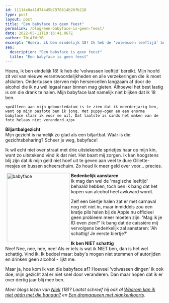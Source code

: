 ```yaml
---
id: 11114e8a41d74445b7978614b26fb218
type: post
layout: post
title: "Een babyface is geen feest"
permalink: /blog/een-babyface-is-geen-feest/
date: 2022-05-11T19:16:41.067Z
author: 7biA1WiYB
excerpt: "Hoera, ik ben eindelijk 18! Ik heb de ‘volwassen leeftijd’ bereikt. Mijn hoofd zit vol van nieuwe verantwoordelijkheden en alle verzekeringen die ik moet afsluiten. Ondertussen sterven mijn hersencellen langzaam af door de alcohol die ik nu wél legaal naar binnen mag gieten. Alhoewel het best lastig is om die drank te halen. Mijn babyface laat namelijk niet blijken dat ik 18 ben.  "
seo:
  description: "Een babyface is geen feest"
  title: "Een babyface is geen feest"
---
```

Hoera, ik ben eindelijk 18! Ik heb de ‘volwassen leeftijd’ bereikt. Mijn hoofd zit vol van nieuwe verantwoordelijkheden en alle verzekeringen die ik moet afsluiten. Ondertussen sterven mijn hersencellen langzaam af door de alcohol die ik nu wél legaal naar binnen mag gieten. Alhoewel het best lastig is om die drank te halen. Mijn babyface laat namelijk niet blijken dat ik 18 ben.  

    <p>Alleen aan mijn geboortedatum is te zien dat ik meerderjarig ben, want op mijn pasfoto ben ik jong. Met puppy-ogen en een enorme babyface staar ik voor me uit. Dat laatste is sinds het maken van de foto helaas niet veranderd.</p>
<p><strong>Biljartbalgezicht</strong><br>Mijn gezicht is namelijk zo glad als een biljartbal. Wáár is die gezichtsbeharing? Scheer je weg, babyface!</p>
<p>Ik wil echt niet over straat met drie uitstekende sprietjes haar op mijn kin, want zo uitstekend vind ik dat niet. Het baart mij zorgen. Ik kan hoogstens blij zijn dat ik mijn geld niet hoef uit te geven aan veel te dure Gillette-mesjes en bussen scheerschuim. Zo houd ik meer geld over voor... precies. </p>
<p><div class="media media-element-container media-teaser media-float-left"><div id="file-16355" class="file file-image file-image-jpeg">

        
  
  <div class="content">
    <a href="/files/niek-babyfacejpg"><img alt="babyface" height="220" width="199" style="float: left; margin-left: 5px; margin-right: 5px;" class="media-element file-teaser" src="https://original.sevendays.nl/sites/default/files/styles/medium/public/niek%20babyface.jpg?itok=DY77k0jl"></a>  </div>

  
</div>
</div><strong>Bedenkelijk aanstaren</strong><br>Ik mag dan wel de 'magische leeftijd' behaald hebben, toch ben ik bang dat het kopen van alcohol heel awkward wordt.
<p>Zelf een biertje halen zat er met carnaval nog nét niet in, maar inmiddels zou een kratje pils halen bij de Appie nu officieel geen probleem meer moeten zijn. 'Mag ik je ID even zien?' Ik bang dat de caissière mij vervolgens bedenkelijk zal aanstaren: 'Ah schattig! Je eerste biertje?'</p>
<p><strong>Ik ben NIET schattig</strong><br>Nee! Nee, nee, nee, nee! Als er iets is wat ik NIET ben, dan is het wel schattig. Vind ik. Ik bedoel maar: baby's mogen niet stemmen of autorijden en drinken geen alcohol - lijkt me.</p>
<p>Maar ja, hoe kom ik van die babyface af? Hoeveel 'volwassen dingen' ik ook doe, mijn gezicht zal er niet snel door veranderen. Dan maar hopen dat ik er over dertig jaar blij mee ben.</p>
<p><em>Meer blogs lezen van <a href="https://original.sevendays.nl/users/niek-de-bruijn">Niek</a> (18)? Laatst schreef hij ook al <a href="https://original.sevendays.nl/blog/waarom-kan-ik-niet-g%C3%A1%C3%A1n-met-die-banaan">Waarom kan ik niet gáán met die banaan?</a> en <a href="https://original.sevendays.nl/blog/een-dramaqueen-met-plankenkoorts">Een dramaqueen met plankenkoorts</a>.</em></p>  
